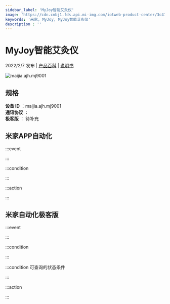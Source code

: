 ```yaml
---
sidebar_label: 'MyJoy智能艾灸仪'
image: 'https://cdn.cnbj1.fds.api.mi-img.com/iotweb-product-center/3c41bcf4037c198a9719c47897c3351e_1632282895340.png?GalaxyAccessKeyId=AKVGLQWBOVIRQ3XLEW&Expires=9223372036854775807&Signature=DMdRQbTdPlWCBS6/i7jmCubKQZA='
keywords: '米家, MyJoy, MyJoy智能艾灸仪'
description : ''
---
```

# MyJoy智能艾灸仪

2022/2/7 发布 | [产品百科](https://home.mi.com/webapp/content/baike/product/index.html?model=maijia.ajh.mj9001/) | [说明书](https://home.mi.com/views/introduction.html?model=maijia.ajh.mj9001&region=cn)

![maijia.ajh.mj9001](https://cdn.cnbj1.fds.api.mi-img.com/iotweb-product-center/3c41bcf4037c198a9719c47897c3351e_1632282895340.png?GalaxyAccessKeyId=AKVGLQWBOVIRQ3XLEW&Expires=9223372036854775807&Signature=DMdRQbTdPlWCBS6/i7jmCubKQZA=)

## 规格  
> 
**设备 ID** ：maijia.ajh.mj9001  
**通讯协议** ：  
**极客版**  ： 待补充 


## 米家APP自动化  

:::event  

:::

:::condition  

:::

:::action   

:::

## 米家自动化极客版  

:::event  

:::

:::condition  

:::

:::condition 可查询的状态条件  

:::

:::action  

:::

        
